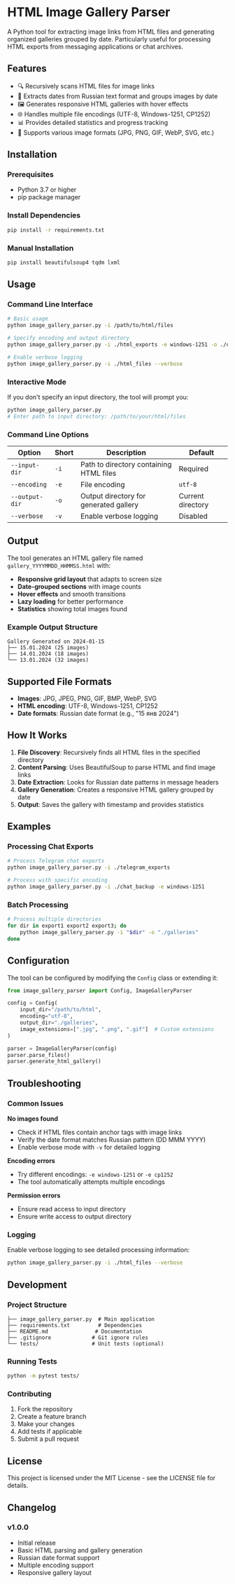 # HTML Image Gallery Parser

A Python tool for extracting image links from HTML files and generating organized galleries grouped by date. Particularly useful for processing HTML exports from messaging applications or chat archives.

## Features

- 🔍 Recursively scans HTML files for image links
- 📅 Extracts dates from Russian text format and groups images by date
- 🖼️ Generates responsive HTML galleries with hover effects
- 🌐 Handles multiple file encodings (UTF-8, Windows-1251, CP1252)
- 📊 Provides detailed statistics and progress tracking
- 🎯 Supports various image formats (JPG, PNG, GIF, WebP, SVG, etc.)

## Installation

### Prerequisites

- Python 3.7 or higher
- pip package manager

### Install Dependencies

```bash
pip install -r requirements.txt
```

### Manual Installation

```bash
pip install beautifulsoup4 tqdm lxml
```

## Usage

### Command Line Interface

```bash
# Basic usage
python image_gallery_parser.py -i /path/to/html/files

# Specify encoding and output directory
python image_gallery_parser.py -i ./html_exports -e windows-1251 -o ./output

# Enable verbose logging
python image_gallery_parser.py -i ./html_files --verbose
```

### Interactive Mode

If you don't specify an input directory, the tool will prompt you:

```bash
python image_gallery_parser.py
# Enter path to input directory: /path/to/your/html/files
```

### Command Line Options

| Option | Short | Description | Default |
|--------|-------|-------------|---------|
| `--input-dir` | `-i` | Path to directory containing HTML files | Required |
| `--encoding` | `-e` | File encoding | `utf-8` |
| `--output-dir` | `-o` | Output directory for generated gallery | Current directory |
| `--verbose` | `-v` | Enable verbose logging | Disabled |

## Output

The tool generates an HTML gallery file named `gallery_YYYYMMDD_HHMMSS.html` with:

- **Responsive grid layout** that adapts to screen size
- **Date-grouped sections** with image counts
- **Hover effects** and smooth transitions
- **Lazy loading** for better performance
- **Statistics** showing total images found

### Example Output Structure

```
Gallery Generated on 2024-01-15
├── 15.01.2024 (25 images)
├── 14.01.2024 (18 images)
└── 13.01.2024 (32 images)
```

## Supported File Formats

- **Images**: JPG, JPEG, PNG, GIF, BMP, WebP, SVG
- **HTML encoding**: UTF-8, Windows-1251, CP1252
- **Date formats**: Russian date format (e.g., "15 янв 2024")

## How It Works

1. **File Discovery**: Recursively finds all HTML files in the specified directory
2. **Content Parsing**: Uses BeautifulSoup to parse HTML and find image links
3. **Date Extraction**: Looks for Russian date patterns in message headers
4. **Gallery Generation**: Creates a responsive HTML gallery grouped by date
5. **Output**: Saves the gallery with timestamp and provides statistics

## Examples

### Processing Chat Exports

```bash
# Process Telegram chat exports
python image_gallery_parser.py -i ./telegram_exports

# Process with specific encoding
python image_gallery_parser.py -i ./chat_backup -e windows-1251
```

### Batch Processing

```bash
# Process multiple directories
for dir in export1 export2 export3; do
    python image_gallery_parser.py -i "$dir" -o "./galleries"
done
```

## Configuration

The tool can be configured by modifying the `Config` class or extending it:

```python
from image_gallery_parser import Config, ImageGalleryParser

config = Config(
    input_dir="/path/to/html",
    encoding="utf-8",
    output_dir="./galleries",
    image_extensions=[".jpg", ".png", ".gif"]  # Custom extensions
)

parser = ImageGalleryParser(config)
parser.parse_files()
parser.generate_html_gallery()
```

## Troubleshooting

### Common Issues

**No images found**
- Check if HTML files contain anchor tags with image links
- Verify the date format matches Russian pattern (DD MMM YYYY)
- Enable verbose mode with `-v` for detailed logging

**Encoding errors**
- Try different encodings: `-e windows-1251` or `-e cp1252`
- The tool automatically attempts multiple encodings

**Permission errors**
- Ensure read access to input directory
- Ensure write access to output directory

### Logging

Enable verbose logging to see detailed processing information:

```bash
python image_gallery_parser.py -i ./html_files --verbose
```

## Development

### Project Structure

```
├── image_gallery_parser.py  # Main application
├── requirements.txt         # Dependencies
├── README.md               # Documentation
├── .gitignore             # Git ignore rules
└── tests/                 # Unit tests (optional)
```

### Running Tests

```bash
python -m pytest tests/
```

### Contributing

1. Fork the repository
2. Create a feature branch
3. Make your changes
4. Add tests if applicable
5. Submit a pull request

## License

This project is licensed under the MIT License - see the LICENSE file for details.

## Changelog

### v1.0.0
- Initial release
- Basic HTML parsing and gallery generation
- Russian date format support
- Multiple encoding support
- Responsive gallery layout
